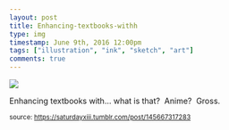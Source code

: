 ```yaml
---
layout: post
title: Enhancing-textbooks-withh
type: img
timestamp: June 9th, 2016 12:00pm
tags: ["illustration", "ink", "sketch", "art"]
comments: true
---
```

<img src="https://saturdayxiii.github.io/media/145667317283.jpg"/>

Enhancing textbooks with&hellip; what is that?  Anime?  Gross.
 
  
<small>source: https://saturdayxiii.tumblr.com/post/145667317283</small>